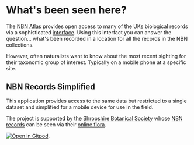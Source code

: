 # What's been seen here?

The [NBN Atlas](https://nbnatlas.org/) provides open access to many of the UKs
biological records via a sophisticated [interface](https://spatial.nbnatlas.org/).
Using this interfact you can answer the question...
what's been recorded in a location for all the records in the NBN collections.

However, often naturalists want to know about the most recent sighting
for their taxonomic group of interest.
Typically on a mobile phone at a specific site.

## NBN Records Simplified

This application provides access to the same data but restricted to a single
dataset and simplified for a mobile device for use in the field.

The project is supported by the [Shropshire Botanical Society](https://www.shropshirebotany.org.uk/)
whose [NBN records](https://registry.nbnatlas.org/public/show/dp120)
can be seen via their [online flora](https://flora.shropshirebotany.org.uk/).

[![Open in Gitpod](https://gitpod.io/button/open-in-gitpod.svg)](https://gitpod.io/#github.com/joejcollins/captain-magenta).
